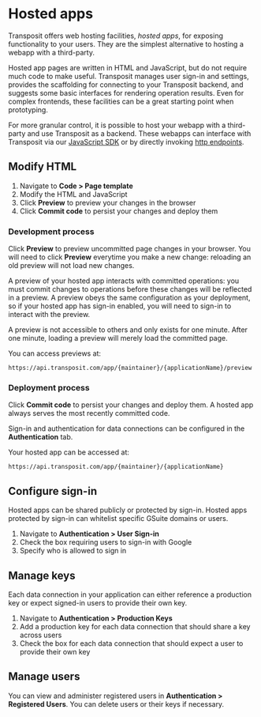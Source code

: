 # Hosted apps

Transposit offers web hosting facilities, _hosted apps_, for exposing functionality to your users. They are the simplest alternative to hosting a webapp with a third-party.

Hosted app pages are written in HTML and JavaScript, but do not require much code to make useful. Transposit manages user sign-in and settings, provides the scaffolding for connecting to your Transposit backend, and suggests some basic interfaces for rendering operation results. Even for complex frontends, these facilities can be a great starting point when prototyping.

For more granular control, it is possible to host your webapp with a third-party and use Transposit as a backend. These webapps can interface with Transposit via our [JavaScript SDK](../references/js-sdk.md) or by directly invoking [http endpoints](endpoints.md).

## Modify HTML

1. Navigate to **Code &gt; Page template**
2. Modify the HTML and JavaScript
3. Click **Preview** to preview your changes in the browser
4. Click **Commit code** to persist your changes and deploy them

### Development process

Click **Preview** to preview uncommitted page changes in your browser. You will need to click **Preview** everytime you make a new change: reloading an old preview will not load new changes.

A preview of your hosted app interacts with committed operations: you must commit changes to operations before these changes will be reflected in a preview. A preview obeys the same configuration as your deployment, so if your hosted app has sign-in enabled, you will need to sign-in to interact with the preview.

A preview is not accessible to others and only exists for one minute. After one minute, loading a preview will merely load the committed page.

You can access previews at:

```text
https://api.transposit.com/app/{maintainer}/{applicationName}/preview
```

### Deployment process

Click **Commit code** to persist your changes and deploy them. A hosted app always serves the most recently committed code.

Sign-in and authentication for data connections can be configured in the **Authentication** tab.

Your hosted app can be accessed at:

```text
https://api.transposit.com/app/{maintainer}/{applicationName}
```

## Configure sign-in

Hosted apps can be shared publicly or protected by sign-in. Hosted apps protected by sign-in can whitelist specific GSuite domains or users.

1. Navigate to **Authentication &gt; User Sign-in**
2. Check the box requiring users to sign-in with Google
3. Specify who is allowed to sign in

## Manage keys

Each data connection in your application can either reference a production key or expect signed-in users to provide their own key.

1. Navigate to **Authentication &gt; Production Keys**
2. Add a production key for each data connection that should share a key across users
3. Check the box for each data connection that should expect a user to provide their own key

## Manage users

You can view and administer registered users in **Authentication &gt; Registered Users**. You can delete users or their keys if necessary.
